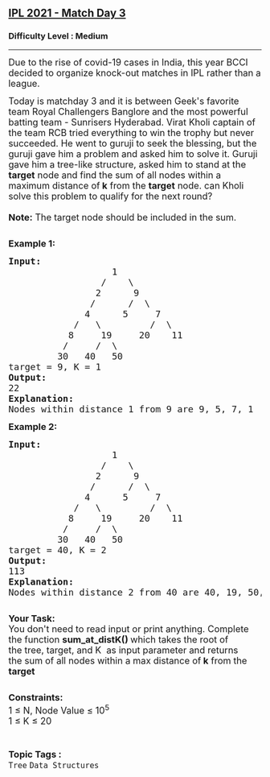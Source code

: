 <h2><a href="https://www.geeksforgeeks.org/problems/ipl-2021-match-day-3--141634/1?page=10&category=Tree&sortBy=submissions">IPL 2021 - Match Day 3</a></h2><h3>Difficulty Level : Medium</h3><hr><div class="problems_problem_content__Xm_eO"><p><span style="font-size:18px">Due to the rise of covid-19 cases in India, this year BCCI decided to organize knock-out matches in IPL rather than a league. </span></p>

<p><span style="font-size:18px">Today is matchday 3 and it is between Geek's favorite team Royal Challengers Banglore and the most powerful batting team - Sunrisers Hyderabad. Virat Kholi captain of the team RCB tried everything to win the trophy but never succeeded. He went to guruji to seek the blessing, but the guruji gave him a problem and asked him to solve it. Guruji gave him a tree-like structure, asked him to stand at the<strong> target</strong> node and find the sum of all nodes within a maximum distance of<strong> k</strong> from the <strong>target</strong> node. can Kholi solve this problem to qualify for the next round?<br>
<br>
<strong>Note:</strong> The target node should be included in the sum. </span></p>

<p><br>
<span style="font-size:18px"><strong>Example 1:</strong></span></p>

<pre><span style="font-size:18px"><strong>Input:</strong>
    &nbsp;              1
&nbsp; &nbsp; &nbsp; &nbsp; &nbsp; &nbsp; &nbsp; &nbsp;&nbsp;&nbsp;/&nbsp;&nbsp; &nbsp;\
&nbsp; &nbsp; &nbsp; &nbsp; &nbsp; &nbsp; &nbsp;   2&nbsp; &nbsp; &nbsp; 9
&nbsp; &nbsp; &nbsp; &nbsp; &nbsp; &nbsp;    /&nbsp; &nbsp; &nbsp;&nbsp;/&nbsp;&nbsp;\
&nbsp; &nbsp; &nbsp; &nbsp; &nbsp;     4&nbsp; &nbsp; &nbsp; 5&nbsp; &nbsp; &nbsp;7
&nbsp; &nbsp; &nbsp; &nbsp;     /&nbsp; &nbsp;\&nbsp; &nbsp; &nbsp; &nbsp; &nbsp;/&nbsp; \
&nbsp; &nbsp; &nbsp;      8&nbsp; &nbsp;  19&nbsp; &nbsp; &nbsp;20&nbsp; &nbsp; 11
&nbsp; &nbsp;       /&nbsp; &nbsp; &nbsp;/&nbsp; \
 &nbsp;       30&nbsp; &nbsp;40&nbsp; &nbsp;50
target = 9, K = 1
<strong>Output:</strong>
22
<strong>Explanation:</strong>
Nodes within distance 1 from 9 are 9, 5, 7, 1  
</span></pre>

<p><span style="font-size:18px"><strong>Example 2:</strong></span></p>

<pre><span style="font-size:18px"><strong>Input:</strong>
    &nbsp;              1
&nbsp; &nbsp; &nbsp; &nbsp; &nbsp; &nbsp; &nbsp; &nbsp;&nbsp;&nbsp;/&nbsp;&nbsp; &nbsp;\
&nbsp; &nbsp; &nbsp; &nbsp; &nbsp; &nbsp; &nbsp;   2&nbsp; &nbsp; &nbsp; 9
&nbsp; &nbsp; &nbsp; &nbsp; &nbsp; &nbsp;    /&nbsp; &nbsp; &nbsp;&nbsp;/&nbsp;&nbsp;\
&nbsp; &nbsp; &nbsp; &nbsp; &nbsp;     4&nbsp; &nbsp; &nbsp; 5&nbsp; &nbsp; &nbsp;7
&nbsp; &nbsp; &nbsp; &nbsp;     /&nbsp; &nbsp;\&nbsp; &nbsp; &nbsp; &nbsp; &nbsp;/&nbsp; \
&nbsp; &nbsp; &nbsp;      8&nbsp; &nbsp;  19&nbsp; &nbsp; &nbsp;20&nbsp; &nbsp; 11
&nbsp; &nbsp;       /&nbsp; &nbsp; &nbsp;/&nbsp; \
 &nbsp;       30&nbsp; &nbsp;40&nbsp; &nbsp;50
target = 40, K = 2
<strong>Output:</strong>
113
<strong>Explanation:</strong>
Nodes within distance 2 from 40 are 40, 19, 50, 4
</span></pre>

<p><br>
<span style="font-size:18px"><strong>Your Task:</strong><br>
You don't need to read input or print anything. Complete the function <strong>sum_at_distK() </strong>which takes the root of the&nbsp;tree, target, and K&nbsp; as input parameter and returns the&nbsp;sum of all nodes within&nbsp;a max&nbsp;distance of<strong> k</strong> from the <strong>target</strong> </span></p>

<p><br>
<span style="font-size:18px"><strong>Constraints:</strong><br>
1 ≤ N, Node Value ≤ 10<sup>5</sup><br>
1 ≤ K ≤ 20</span></p>
</div><br><p><span style=font-size:18px><strong>Topic Tags : </strong><br><code>Tree</code>&nbsp;<code>Data Structures</code>&nbsp;